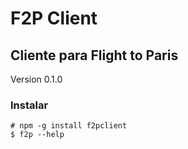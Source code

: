 # F2P Client
## Cliente para Flight to Paris

Version 0.1.0

### Instalar

    # npm -g install f2pclient
    $ f2p --help
